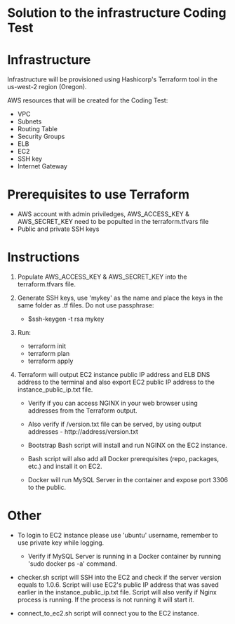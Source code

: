 Solution to the infrastructure Coding Test
==========================================

# Infrastructure

Infrastructure will be provisioned using Hashicorp's Terraform tool in the us-west-2 region (Oregon).

AWS resources that will be created for the Coding Test:

* VPC
* Subnets
* Routing Table
* Security Groups
* ELB
* EC2
* SSH key
* Internet Gateway

# Prerequisites to use Terraform

* AWS account with admin priviledges, AWS_ACCESS_KEY & AWS_SECRET_KEY need to be populted in the terraform.tfvars file
* Public and private SSH keys 


# Instructions

1. Populate AWS_ACCESS_KEY & AWS_SECRET_KEY into the terraform.tfvars file.
2. Generate SSH keys, use 'mykey' as the name and place the keys in the same folder as .tf files. Do not use passphrase:
	* $ssh-keygen -t rsa mykey
3. Run:
	* terraform init
	* terraform plan
	* terraform apply

4. Terraform will output EC2 instance public IP address and ELB DNS address to the terminal and also export EC2 public IP address to the instance_public_ip.txt file.
	* Verify if you can access NGINX in your web browser using addresses from the Terraform output.
	* Also verify if /version.txt file can be served, by using output addresses - http://address/version.txt

	* Bootstrap Bash script will install and run NGINX on the EC2 instance.
	* Bash script will also add all Docker prerequisites (repo, packages, etc.) and install it on EC2.
	* Docker will run MySQL Server in the container and expose port 3306 to the public.

# Other

* To login to EC2 instance please use 'ubuntu' username, remember to use private key while logging.
	* Verify if MySQL Server is running in a Docker container by running 'sudo docker ps -a' command.

* checker.sh script will SSH into the EC2 and check if the server version equals to 1.0.6. Script will use EC2's public IP address that was saved earlier in the instance_public_ip.txt file. Script will also verify if Nginx process is running. If the process is not running it will start it.

* connect_to_ec2.sh script will connect you to the EC2 instance.


